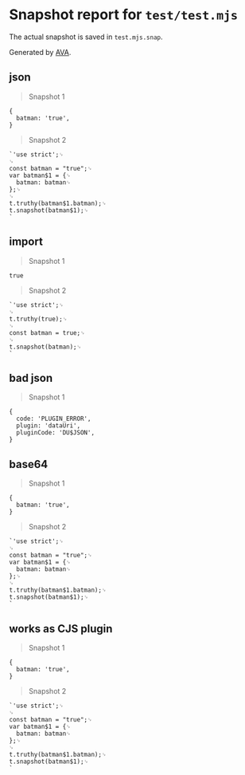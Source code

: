 # Snapshot report for `test/test.mjs`

The actual snapshot is saved in `test.mjs.snap`.

Generated by [AVA](https://avajs.dev).

## json

> Snapshot 1

    {
      batman: 'true',
    }

> Snapshot 2

    `'use strict';␊
    ␊
    const batman = "true";␊
    var batman$1 = {␊
      batman: batman␊
    };␊
    ␊
    t.truthy(batman$1.batman);␊
    t.snapshot(batman$1);␊
    `

## import

> Snapshot 1

    true

> Snapshot 2

    `'use strict';␊
    ␊
    t.truthy(true);␊
    ␊
    const batman = true;␊
    ␊
    t.snapshot(batman);␊
    `

## bad json

> Snapshot 1

    {
      code: 'PLUGIN_ERROR',
      plugin: 'dataUri',
      pluginCode: 'DU$JSON',
    }

## base64

> Snapshot 1

    {
      batman: 'true',
    }

> Snapshot 2

    `'use strict';␊
    ␊
    const batman = "true";␊
    var batman$1 = {␊
      batman: batman␊
    };␊
    ␊
    t.truthy(batman$1.batman);␊
    t.snapshot(batman$1);␊
    `

## works as CJS plugin

> Snapshot 1

    {
      batman: 'true',
    }

> Snapshot 2

    `'use strict';␊
    ␊
    const batman = "true";␊
    var batman$1 = {␊
      batman: batman␊
    };␊
    ␊
    t.truthy(batman$1.batman);␊
    t.snapshot(batman$1);␊
    `
